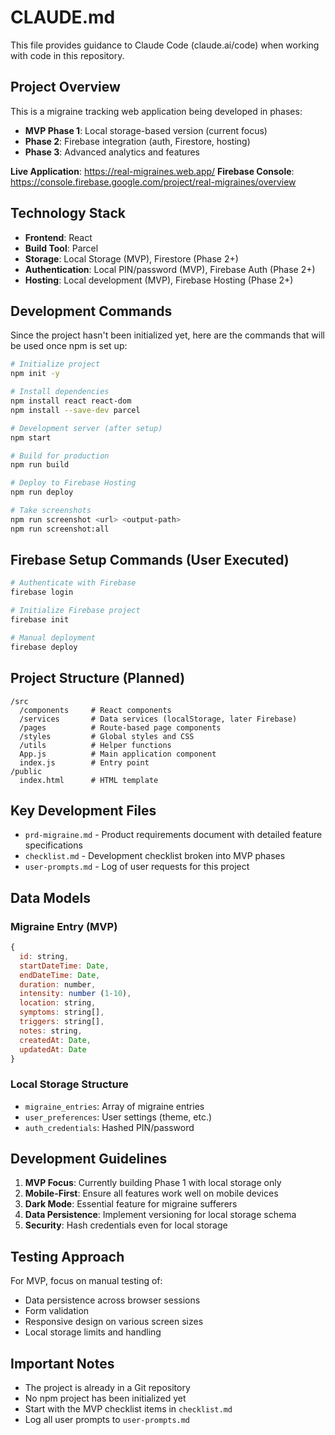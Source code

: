# CLAUDE.md

This file provides guidance to Claude Code (claude.ai/code) when working with code in this repository.

## Project Overview

This is a migraine tracking web application being developed in phases:
- **MVP Phase 1**: Local storage-based version (current focus)
- **Phase 2**: Firebase integration (auth, Firestore, hosting)
- **Phase 3**: Advanced analytics and features

**Live Application**: https://real-migraines.web.app/
**Firebase Console**: https://console.firebase.google.com/project/real-migraines/overview

## Technology Stack

- **Frontend**: React
- **Build Tool**: Parcel
- **Storage**: Local Storage (MVP), Firestore (Phase 2+)
- **Authentication**: Local PIN/password (MVP), Firebase Auth (Phase 2+)
- **Hosting**: Local development (MVP), Firebase Hosting (Phase 2+)

## Development Commands

Since the project hasn't been initialized yet, here are the commands that will be used once npm is set up:

```bash
# Initialize project
npm init -y

# Install dependencies
npm install react react-dom
npm install --save-dev parcel

# Development server (after setup)
npm start

# Build for production
npm run build

# Deploy to Firebase Hosting
npm run deploy

# Take screenshots
npm run screenshot <url> <output-path>
npm run screenshot:all
```

## Firebase Setup Commands (User Executed)

```bash
# Authenticate with Firebase
firebase login

# Initialize Firebase project
firebase init

# Manual deployment
firebase deploy
```

## Project Structure (Planned)

```
/src
  /components     # React components
  /services       # Data services (localStorage, later Firebase)
  /pages          # Route-based page components
  /styles         # Global styles and CSS
  /utils          # Helper functions
  App.js          # Main application component
  index.js        # Entry point
/public
  index.html      # HTML template
```

## Key Development Files

- `prd-migraine.md` - Product requirements document with detailed feature specifications
- `checklist.md` - Development checklist broken into MVP phases
- `user-prompts.md` - Log of user requests for this project

## Data Models

### Migraine Entry (MVP)
```javascript
{
  id: string,
  startDateTime: Date,
  endDateTime: Date,
  duration: number,
  intensity: number (1-10),
  location: string,
  symptoms: string[],
  triggers: string[],
  notes: string,
  createdAt: Date,
  updatedAt: Date
}
```

### Local Storage Structure
- `migraine_entries`: Array of migraine entries
- `user_preferences`: User settings (theme, etc.)
- `auth_credentials`: Hashed PIN/password

## Development Guidelines

1. **MVP Focus**: Currently building Phase 1 with local storage only
2. **Mobile-First**: Ensure all features work well on mobile devices
3. **Dark Mode**: Essential feature for migraine sufferers
4. **Data Persistence**: Implement versioning for local storage schema
5. **Security**: Hash credentials even for local storage

## Testing Approach

For MVP, focus on manual testing of:
- Data persistence across browser sessions
- Form validation
- Responsive design on various screen sizes
- Local storage limits and handling

## Important Notes

- The project is already in a Git repository
- No npm project has been initialized yet
- Start with the MVP checklist items in `checklist.md`
- Log all user prompts to `user-prompts.md`